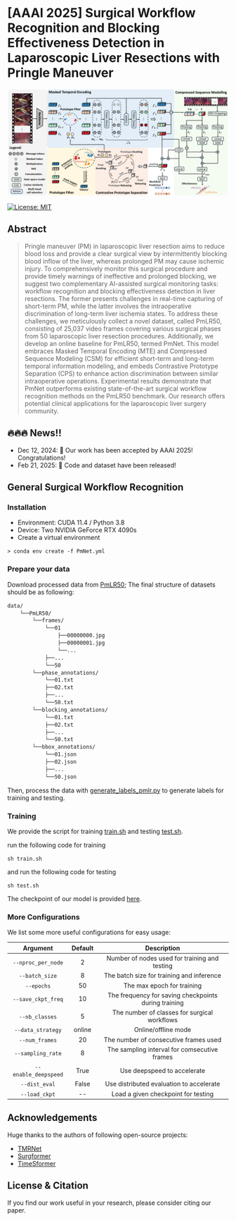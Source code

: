 # [AAAI 2025] Surgical Workflow Recognition and Blocking Effectiveness Detection in Laparoscopic Liver Resections with Pringle Maneuver

<div align=center>
<img src="assets/Pipeline.png">
</div>

[![License: MIT](https://img.shields.io/badge/License-MIT-green.svg)](https://opensource.org/licenses/MIT)

## Abstract

> Pringle maneuver (PM) in laparoscopic liver resection aims to reduce blood loss and provide a clear surgical view by intermittently blocking blood inflow of the liver, whereas prolonged PM may cause ischemic injury. To comprehensively monitor this surgical procedure and provide timely warnings of ineffective and prolonged blocking, we suggest two complementary AI-assisted surgical monitoring tasks: workflow recognition and blocking effectiveness detection in liver resections. The former presents challenges in real-time capturing of short-term PM, while the latter involves the intraoperative discrimination of long-term liver ischemia states. To address these challenges, we meticulously collect a novel dataset, called PmLR50, consisting of 25,037 video frames covering various surgical phases from 50 laparoscopic liver resection procedures. Additionally, we develop an online baseline for PmLR50, termed PmNet. This model embraces Masked Temporal Encoding (MTE) and Compressed Sequence Modeling (CSM) for efficient short-term and long-term temporal information modeling, and embeds Contrastive Prototype Separation (CPS) to enhance action discrimination between similar intraoperative operations. Experimental results demonstrate that PmNet outperforms existing state-of-the-art surgical workflow recognition methods on the PmLR50 benchmark. Our research offers potential clinical applications for the laparoscopic liver surgery community.


## 🔥🔥🔥 News!!
* Dec 12, 2024: 🤗 Our work has been accepted by AAAI 2025! Congratulations!
* Feb 21, 2025: 🚀 Code and dataset have been released!


## General Surgical Workflow Recognition
### Installation
* Environment: CUDA 11.4 / Python 3.8
* Device: Two NVIDIA GeForce RTX 4090s
* Create a virtual environment
```shell
> conda env create -f PmNet.yml
```
### Prepare your data
Download processed data from [PmLR50](https://docs.google.com/forms/d/e/1FAIpQLSf33G5mdwXeqwabfbXnEboMpj48iCNlQBAY_up4kLuZiqCPUQ/viewform?usp=dialog);
The final structure of datasets should be as following:

```bash
data/
    └──PmLR50/
        └──frames/
            └──01
                ├──00000000.jpg
                ├──00000001.jpg
                └──...
            ├──...    
            └──50
        └──phase_annotations/
            └──01.txt
            ├──02.txt
            ├──...
            └──50.txt
        └──blocking_annotations/
            └──01.txt
            ├──02.txt
            ├──...
            └──50.txt
        └──bbox_annotations/
            └──01.json
            ├──02.json
            ├──...
            └──50.json
```
Then, process the data with [generate_labels_pmlr.py](https://github.com/RascalGdd/PmNet/blob/main/datasets/data_preprosses/generate_labels_pmlr.py) to generate labels for training and testing.

### Training
We provide the script for training [train.sh](https://github.com/RascalGdd/PmNet/blob/main/train.sh) and testing [test.sh](https://github.com/RascalGdd/PmNet/blob/main/test.sh).

run the following code for training

```shell
sh train.sh
```
and run the following code for testing

```shell
sh test.sh
```
The checkpoint of our model is provided [here](https://mycuhk-my.sharepoint.com/:u:/g/personal/1155229775_link_cuhk_edu_hk/EZVHcTmQBY1Mv1zTSLEtu0cBKTA7zTNURaG65gWWloqFmg?e=Zudo2X).

### More Configurations

We list some more useful configurations for easy usage:

|        Argument        |  Default  |                Description                |
|:----------------------:|:---------:|:-----------------------------------------:|
|  `--nproc_per_node`   |  2  |    Number of nodes used for training and testing    |
|       `--batch_size`       |   8    |   The batch size for training and inference   |
|     `--epochs`     | 50  |      The max epoch for training      |
|    `--save_ckpt_freq`    |    10    |     The frequency for saving checkpoints during training     |
|    `--nb_classes`     |    5     |     The number of classes for surgical workflows      |
| `--data_strategy` |    online    |    Online/offline mode       |
|     `--num_frames`     |    20    | The number of consecutive frames used  |
|     `--sampling_rate`   |    8  | The sampling interval for comsecutive frames |
|        `--enable_deepspeed`        |    True  |   Use deepspeed to accelerate  |
|  `--dist_eval`   |   False   |    Use distributed evaluation to accelerate    |
|  `--load_ckpt`   |   --   |    Load a given checkpoint for testing    |

## Acknowledgements
Huge thanks to the authors of following open-source projects:
- [TMRNet](https://github.com/YuemingJin/TMRNet)
- [Surgformer](https://github.com/isyangshu/Surgformer/)
- [TimeSformer](https://github.com/facebookresearch/TimeSformer)

## License & Citation 
If you find our work useful in your research, please consider citing our paper.
